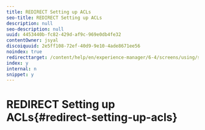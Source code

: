 ```yaml
---
title: REDIRECT Setting up ACLs
seo-title: REDIRECT Setting up ACLs
description: null
seo-description: null
uuid: 4453440b-fc82-429d-af9c-969e0db4fe32
contentOwner: jsyal
discoiquuid: 2e5ff108-72ef-40d9-9e10-4ade8671ee56
noindex: true
redirecttarget: /content/help/en/experience-manager/6-4/screens/using/setting-up-acls
index: y
internal: n
snippet: y
---
```


# REDIRECT Setting up ACLs{#redirect-setting-up-acls}

